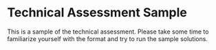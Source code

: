 # Technical Assessment Sample

This is a sample of the technical assessment. Please take some time to familiarize yourself with the format and try to run the sample solutions.